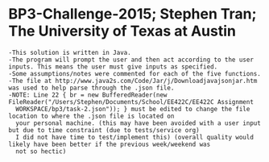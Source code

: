 # BP3-Challenge-2015; Stephen Tran; The University of Texas at Austin

~~~~~~~~~~~~~~~~~~~~~~~~~~~~~~~~~~~~~~~~~~~~~~~~~~
-This solution is written in Java.
-The program will prompt the user and then act according to the user inputs. This means the user must give inputs as specified.
-Some assumptions/notes were commented for each of the five functions.
-The file at http://www.java2s.com/Code/Jar/j/Downloadjavajsonjar.htm was used to help parse through the .json file.
-NOTE: Line 22 { br = new BufferedReader(new FileReader("/Users/Stephen/Documents/School/EE422C/EE422C Assignment
  WORKSPACE/bp3/task-2.json")); } must be edited to change the file location to where the .json file is located on 
  your personal machine. (this may have been avoided with a user input but due to time constraint (due to tests/service org)
  I did not have time to test/implement this) (overall quality would likely have been better if the previous week/weekend was
  not so hectic)
~~~~~~~~~~~~~~~~~~~~~~~~~~~~~~~~~~~~~~~~~~~~~~~~~~


